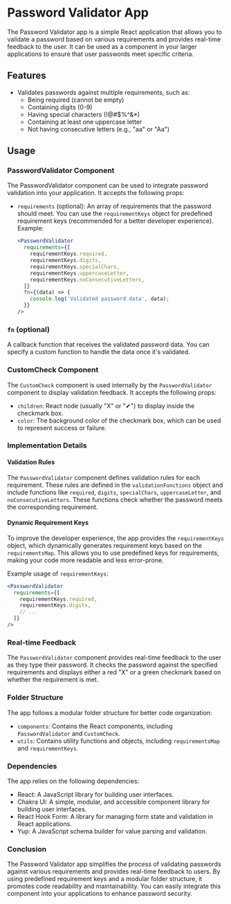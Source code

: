 # Password Validator App

The Password Validator app is a simple React application that allows you to validate a password based on various requirements and provides real-time feedback to the user. It can be used as a component in your larger applications to ensure that user passwords meet specific criteria.

## Features

- Validates passwords against multiple requirements, such as:
  - Being required (cannot be empty)
  - Containing digits (0-9)
  - Having special characters (!@#$%^&*)
  - Containing at least one uppercase letter
  - Not having consecutive letters (e.g., "aa" or "Aa")

## Usage

### PasswordValidator Component

The PasswordValidator component can be used to integrate password validation into your application. It accepts the following props:

- `requirements` (optional): An array of requirements that the password should meet. You can use the `requirementKeys` object for predefined requirement keys (recommended for a better developer experience). Example:

  ```jsx
  <PasswordValidator
    requirements={[
      requirementKeys.required,
      requirementKeys.digits,
      requirementKeys.specialChars,
      requirementKeys.uppercaseLetter,
      requirementKeys.noConsecutiveLetters,
    ]}
    fn={(data) => {
      console.log('Validated password data', data);
    }}
  />
  
### `fn` (optional)

A callback function that receives the validated password data. You can specify a custom function to handle the data once it's validated.

### CustomCheck Component

The `CustomCheck` component is used internally by the `PasswordValidator` component to display validation feedback. It accepts the following props:

- `children`: React node (usually "X" or "✔") to display inside the checkmark box.
- `color`: The background color of the checkmark box, which can be used to represent success or failure.

### Implementation Details

#### Validation Rules

The `PasswordValidator` component defines validation rules for each requirement. These rules are defined in the `validationFunctions` object and include functions like `required`, `digits`, `specialChars`, `uppercaseLetter`, and `noConsecutiveLetters`. These functions check whether the password meets the corresponding requirement.

#### Dynamic Requirement Keys

To improve the developer experience, the app provides the `requirementKeys` object, which dynamically generates requirement keys based on the `requirementsMap`. This allows you to use predefined keys for requirements, making your code more readable and less error-prone.

Example usage of `requirementKeys`:

```jsx
<PasswordValidator
  requirements={[
    requirementKeys.required,
    requirementKeys.digits,
    // ...
  ]}
/>
```
### Real-time Feedback

The `PasswordValidator` component provides real-time feedback to the user as they type their password. It checks the password against the specified requirements and displays either a red "X" or a green checkmark based on whether the requirement is met.

### Folder Structure

The app follows a modular folder structure for better code organization:

- `components`: Contains the React components, including `PasswordValidator` and `CustomCheck`.
- `utils`: Contains utility functions and objects, including `requirementsMap` and `requirementKeys`.

### Dependencies

The app relies on the following dependencies:

- React: A JavaScript library for building user interfaces.
- Chakra UI: A simple, modular, and accessible component library for building user interfaces.
- React Hook Form: A library for managing form state and validation in React applications.
- Yup: A JavaScript schema builder for value parsing and validation.

### Conclusion

The Password Validator app simplifies the process of validating passwords against various requirements and provides real-time feedback to users. By using predefined requirement keys and a modular folder structure, it promotes code readability and maintainability. You can easily integrate this component into your applications to enhance password security.
